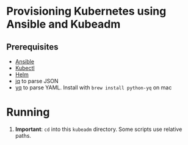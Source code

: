 # Provisioning Kubernetes using Ansible and Kubeadm

## Prerequisites

- [Ansible](https://www.ansible.com/)
- [Kubectl](https://kubernetes.io/docs/tasks/tools/install-kubectl/)
- [Helm](https://helm.sh/docs/using_helm/#installing-helm)
- [jq](https://stedolan.github.io/jq/download/) to parse JSON
- [yq](https://yq.readthedocs.io/en/latest/) to parse YAML. Install with `brew install python-yq` on mac

# Running

1.  **Important**: `cd` into this `kubeadm` directory. Some scripts use relative paths.
